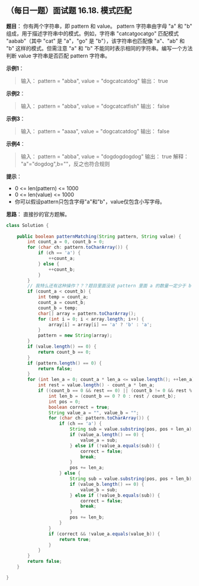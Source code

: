 ## （每日一题）面试题 16.18. 模式匹配

**题目**：
你有两个字符串，即 pattern 和 value。 pattern 字符串由字母 "a" 和 "b" 组成，用于描述字符串中的模式。例如，字符串 "catcatgocatgo" 匹配模式 "aabab"（其中 "cat" 是 "a"，"go" 是 "b"），该字符串也匹配像 "a"、"ab" 和 "b" 这样的模式。但需注意 "a" 和 "b" 不能同时表示相同的字符串。编写一个方法判断 value 字符串是否匹配 pattern 字符串。

**示例1**：
>输入： pattern = "abba", value = "dogcatcatdog"
输出： true

**示例2**：
>输入： pattern = "abba", value = "dogcatcatfish"
输出： false

**示例3**：
>输入： pattern = "aaaa", value = "dogcatcatdog"
输出： false

**示例4**：
>输入： pattern = "abba", value = "dogdogdogdog"
输出： true
解释： "a"="dogdog",b=""，反之也符合规则

**提示**：
* 0 <= len(pattern) <= 1000
* 0 <= len(value) <= 1000
* 你可以假设pattern只包含字母"a"和"b"，value仅包含小写字母。

**思路**：
直接抄的官方题解。
```java
class Solution {
	
	public boolean patternMatching(String pattern, String value) {
        int count_a = 0, count_b = 0;
        for (char ch: pattern.toCharArray()) {
            if (ch == 'a') {
                ++count_a;
            } else {
                ++count_b;
            }
        }
        // 我特么还有这种操作？？？题目里面没说 pattern 里面 a 的数量一定少于 b 啊。淦！
        if (count_a < count_b) {
            int temp = count_a;
            count_a = count_b;
            count_b = temp;
            char[] array = pattern.toCharArray();
            for (int i = 0; i < array.length; i++) {
                array[i] = array[i] == 'a' ? 'b' : 'a';
            }
            pattern = new String(array);
        }
        if (value.length() == 0) {
            return count_b == 0;
        }
        if (pattern.length() == 0) {
            return false;
        }
        for (int len_a = 0; count_a * len_a <= value.length(); ++len_a) {
            int rest = value.length() - count_a * len_a;
            if ((count_b == 0 && rest == 0) || (count_b != 0 && rest % count_b == 0)) {
                int len_b = (count_b == 0 ? 0 : rest / count_b);
                int pos = 0;
                boolean correct = true;
                String value_a = "", value_b = "";
                for (char ch: pattern.toCharArray()) {
                    if (ch == 'a') {
                        String sub = value.substring(pos, pos + len_a);
                        if (value_a.length() == 0) {
                            value_a = sub;
                        } else if (!value_a.equals(sub)) {
                            correct = false;
                            break;
                        }
                        pos += len_a;
                    } else {
                        String sub = value.substring(pos, pos + len_b);
                        if (value_b.length() == 0) {
                            value_b = sub;
                        } else if (!value_b.equals(sub)) {
                            correct = false;
                            break;
                        }
                        pos += len_b;
                    }
                }
                if (correct && !value_a.equals(value_b)) {
                    return true;
                }
            }
        }
        return false;
    }

}

```
